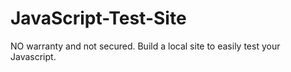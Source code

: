 # JavaScript-Test-Site
NO warranty and not secured. Build a local site to easily test your Javascript.
